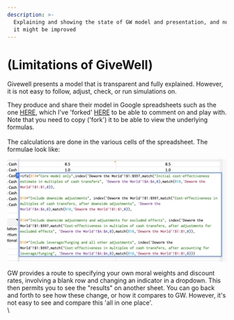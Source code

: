 ```yaml
---
description: >-
  Explaining and showing the state of GW model and presentation, and noting how
  it might be improved
---
```


# (Limitations of GiveWell)

Givewell presents a model that is transparent and fully explained. However, it is not easy to follow, adjust, check, or run simulations on.&#x20;



They produce and share their model in Google spreadsheets such as the one [HERE](https://docs.google.com/spreadsheets/d/16XOOB1oWse1ICbF0OVXUYtwWwpvG3mxAAQ6LYAAndQU/edit#gid=1377543212), which I've 'forked' [HERE](broken-reference) to be able to comment on and play with. Note that you need to copy ('fork') it to be able to view the underlying formulas. \
\
The calculations are done in the various cells of the spreadsheet. The formulae look like:&#x20;

![](<../.gitbook/assets/image (1).png>)

GW provides a route to specifying your own moral weights and discount rates, involving a blank row and changing an indicator in a dropdown. This then permits you to see the "results" on another sheet. You can go back and forth to see how these change, or how it compares to GW. However, it's not easy to see and compare this 'all in one place'.\
\
